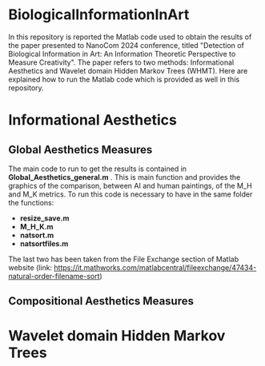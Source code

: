 # BiologicalInformationInArt
In this repository is reported the Matlab code used to obtain the results of the paper 
presented to NanoCom 2024 conference, titled "Detection of Biological Information in Art: An Information Theoretic Perspective to Measure Creativity". The paper refers to two methods: Informational Aesthetics and Wavelet domain Hidden Markov Trees (WHMT). Here are explained how to run the Matlab code which is provided as well in this repository. 


# Informational Aesthetics
## Global Aesthetics Measures
The main code to run to get the results is contained in **Global_Aesthetics_general.m** . This is main function and provides the graphics of the comparison, between AI and human paintings, of the M_H and M_K metrics. To run this code is necessary to have in the same folder the functions:
* **resize_save.m**
* **M_H_K.m**
* **natsort.m**
* **natsortfiles.m**

The last two has been taken from the File Exchange section of Matlab website (link: https://it.mathworks.com/matlabcentral/fileexchange/47434-natural-order-filename-sort)

## Compositional Aesthetics Measures


# Wavelet domain Hidden Markov Trees



